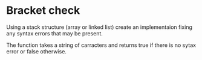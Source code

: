 # Bracket check

Using a stack structure (array or linked list) create an implementaion fixing any syntax
errors that may be present.

The function takes a string of carracters and returns true if there is no sytax error or false otherwise.
